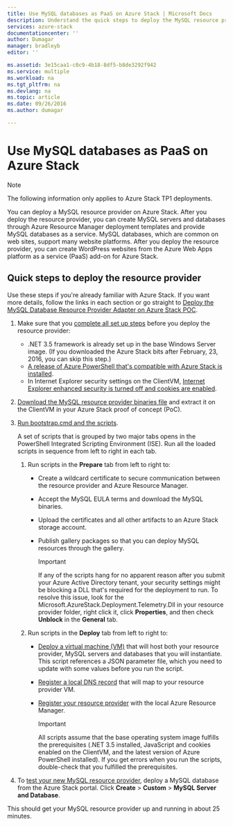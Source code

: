```yaml
---
title: Use MySQL databases as PaaS on Azure Stack | Microsoft Docs
description: Understand the quick steps to deploy the MySQL resource provider and provide MySQL as a service on Azure Stack.
services: azure-stack
documentationcenter: ''
author: Dumagar
manager: bradleyb
editor: ''

ms.assetid: 3e15caa1-c0c9-4b18-8df5-b8de3292f942
ms.service: multiple
ms.workload: na
ms.tgt_pltfrm: na
ms.devlang: na
ms.topic: article
ms.date: 09/26/2016
ms.author: dumagar

---
```

# Use MySQL databases as PaaS on Azure Stack
> [!NOTE]
> The following information only applies to Azure Stack TP1 deployments.
> 
> 

You can deploy a MySQL resource provider on Azure Stack. After you deploy the resource provider, you can create MySQL servers and databases through Azure Resource Manager deployment templates and provide MySQL databases as a service. MySQL databases, which are common on web sites, support many website platforms. After you deploy the resource provider, you can create WordPress websites from the Azure Web Apps platform as a service (PaaS) add-on for Azure Stack.

## Quick steps to deploy the resource provider
Use these steps if you're already familiar with Azure Stack. If you want more details, follow the links in each section or go straight to [Deploy the MySQL Database Resource Provider Adapter on Azure Stack POC](azure-stack-mysql-rp-deploy-long.md).

1. Make sure that you [complete all set up steps](azure-stack-mysql-rp-deploy-long.md#set-up-steps-before-you-deploy) before you deploy the resource provider:
   
   * .NET 3.5 framework is already set up in the base Windows Server image. (If you downloaded the Azure Stack bits after February, 23, 2016, you can skip this step.)
   * [A release of Azure PowerShell that's compatible with Azure Stack is installed](http://aka.ms/azStackPsh).
   * In Internet Explorer security settings on the ClientVM,  [Internet Explorer enhanced security is turned off and cookies are enabled](azure-stack-mysql-rp-deploy-long.md#Turn-off-IE-enhanced-security-and-enable-cookies).
2. [Download the MySQL resource provider binaries file](http://aka.ms/masmysqlrp) and extract it on the ClientVM in your Azure Stack proof of concept (PoC).
3. [Run bootstrap.cmd and the scripts](azure-stack-mysql-rp-deploy-long.md#Bootstrap-the-resource-provider-deployment-PowerShell-and-Prepare-for-deployment).
   
    A set of scripts that is grouped by two major tabs opens in the PowerShell Integrated Scripting Environment (ISE). Run all the loaded scripts in sequence from left to right in each tab.
   
   1. Run scripts in the **Prepare** tab from left to right to:
      
      * Create a wildcard certificate to secure communication between the resource provider and Azure Resource Manager.
      * Accept the MySQL EULA terms and download the MySQL binaries.
      * Upload the certificates and all other artifacts to an Azure Stack storage account.
      * Publish gallery packages so that you can deploy MySQL resources through the gallery.
        
        > [!IMPORTANT]
        > If any of the scripts hang for no apparent reason after you submit your Azure Active Directory tenant, your security settings might be blocking a DLL that's required for the deployment to run. To resolve this issue, look for the Microsoft.AzureStack.Deployment.Telemetry.Dll in your resource provider folder, right click it, click **Properties**, and then check **Unblock** in the **General** tab.
        > 
        > 
   2. Run scripts in the **Deploy** tab from left to right to:
      
      * [Deploy a virtual machine  (VM)](azure-stack-mysql-rp-deploy-long.md#Deploy-the-MySQLResource-Provider-VM) that will host both your resource provider, MySQL servers and databases that you will instantiate. This script references a JSON parameter file, which you need to update with some values before you run the script.
      * [Register a local DNS record](azure-stack-mysql-rp-deploy-long.md#Update-the-local-DNS) that will map to your resource provider VM.
      * [Register your resource provider](azure-stack-mysql-rp-deploy-long.md#Register-the-MySQL-RP-Resource-Provider) with the local Azure Resource Manager.
        
        > [!IMPORTANT]
        > All scripts assume that the base operating system image fulfills the prerequisites (.NET 3.5 installed, JavaScript and cookies enabled on the ClientVM, and the latest version of Azure PowerShell installed). If you get errors when you run the scripts, double-check that you fulfilled the prerequisites.
        > 
        > 
4. To [test your new MySQL resource provider](/azure-stack-MySql-rp-deploy-long.md#create-your-first-mysql-database-to=test-your-deployment), deploy a MySQL database from the Azure Stack portal. Click **Create** &gt; **Custom** &gt; **MySQL Server and Database**.

This should get your MySQL resource provider up and running in about 25 minutes.

